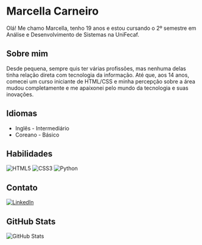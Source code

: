 # Marcella Carneiro
Olá! Me chamo Marcella, tenho 19 anos e estou cursando o 2º semestre em Análise e Desenvolvimento de Sistemas na UniFecaf.

## Sobre mim
Desde pequena, sempre quis ter várias profissões, mas nenhuma delas tinha relação direta com tecnologia da informação. Até que, aos 14 anos, comecei um curso iniciante de HTML/CSS e minha percepção sobre a área mudou completamente e me apaixonei pelo mundo da tecnologia e suas inovações.

## Idiomas
- Inglês - Intermediário
- Coreano - Básico 

##  Habilidades
![HTML5](https://img.shields.io/badge/HTML5-E5532D?style=for-the-badge&logo=html5&logoColor=white)
![CSS3](https://img.shields.io/badge/CSS3-306AF1?style=for-the-badge&logo=css3&logoColor=white)
![Python](https://img.shields.io/badge/Python-FFD000?style=for-the-badge&logo=python&logoColor=black)

## Contato
[![LinkedIn](https://img.shields.io/badge/LinkedIn-126BC4?style=for-the-badge&logo=linkedin&logoColor=0E76A8%logoColor=white)](https://www.linkedin.com/in/marcella-carneiro-b8428b26b/)

## GitHub Stats
![GitHub Stats](https://github-readme-stats.vercel.app/api?username=marcellacarneiro&theme=transparent&bg_color=000&border_color=30A3DC&show_icons=true&icon_color=30A3DC&title_color=ABEADF&text_color=FFF)
